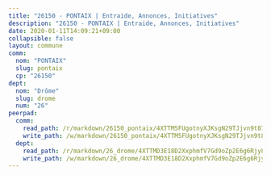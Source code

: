 ```yaml
---
title: "26150 - PONTAIX | Entraide, Annonces, Initiatives"
description: "26150 - PONTAIX | Entraide, Annonces, Initiatives"
date: 2020-01-11T14:09:21+09:00
collapsible: false
layout: commune
comm:
  nom: "PONTAIX"
  slug: pontaix
  cp: "26150"
dept:
  nom: "Drôme"
  slug: drome
  num: "26"
peerpad:
  comm:
    read_path: /r/markdown/26150_pontaix/4XTTM5FUgotnyXJKsgN29TJjvn9t87qeAwfCFPn5RL5u2XCdv
    write_path: /w/markdown/26150_pontaix/4XTTM5FUgotnyXJKsgN29TJjvn9t87qeAwfCFPn5RL5u2XCdv-K3TgU11fFe657xCcqqvNsQjkARoWMu3E3YWpiLicWDcW6VrvfFLj4bEYpDyG2EGd9VJm4UVbDD7fpL7vou1a2vUyYr35aQQqLzow63hiFNmhum6BNLESCjN8eumFWv26BbB14WFr
  dept:
    read_path: /r/markdown/26_drome/4XTTMD3E18D2XxphmfV7Gd9oZp2E6g6Rjy8yoyyuT4SyeeDZv
    write_path: /w/markdown/26_drome/4XTTMD3E18D2XxphmfV7Gd9oZp2E6g6Rjy8yoyyuT4SyeeDZv-K3TgUGX4nG6FnUgVjDeodHJBzD4Z7jTqAJwquijk1LCW8AWc9CAemuRZDQCZC8aha3sgQcHNRUHizJ1bQGiTeNjxAKKxoxsNxcJ7pjGzQ4icP1ftCA9sHED31LddZbCgpf6zkM4Q
---
```


